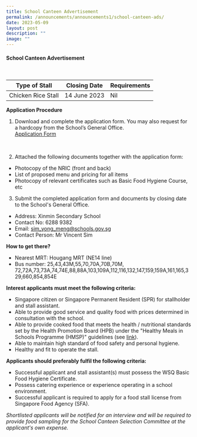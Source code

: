 ```yaml
---
title: School Canteen Advertisement
permalink: /announcements/announcements1/school-canteen-ads/
date: 2023-05-09
layout: post
description: ""
image: ""
---
```

#### School Canteen Advertisement
<br>

| Type of Stall | Closing Date  | Requirements |
| -------- | -------- | -------- |
| Chicken Rice Stall     | 14 June 2023      | Nil     |

**Application Procedure**
<br>
1) Download and complete the application form. You may also request for a hardcopy from the School’s General Office.<br>
[Application Form](/files/Announcements/School%20Canteen%20Advertisement/application%20form-%20bf7%20(2018).pdf)
<br>

2) Attached the following documents together with the application form:<br>
* Photocopy of the NRIC (front and back)<br>
* List of proposed menu and pricing for all items<br>
* Photocopy of relevant certificates such as Basic Food Hygiene Course, etc<br>

3) Submit the completed application form and documents by closing date to the School's General Office.

* Address: Xinmin Secondary School
* Contact No: 6288 9382
* Email: sim_yong_meng@schools.gov.sg
* Contact Person: Mr Vincent Sim  

**How to get there?**
* Nearest MRT: Hougang MRT (NE14 line) 
* Bus number: 25,43,43M,55,70,70A,70B,70M, 72,72A,73,73A,74,74E,88,88A,103,109A,112,116,132,147,159,159A,161,165,329,660,854,854E

**Interest applicants must meet the following criteria:**
* Singapore citizen or Singapore Permanent Resident (SPR) for stallholder and stall assistant.
* Able to provide good service and quality food with prices determined in consultation with the school.
* Able to provide cooked food that meets the health / nutritional standards set by the Health Promotion Board (HPB) under the "Healthy Meals in Schools Programme (HMSP)" guidelines (see [link](https://www.hpb.gov.sg/schools/school-programmes/healthy-meals-in-schools-programme)).
* Able to maintain high standard of food safety and personal hygiene.
* Healthy and fit to operate the stall.


**Applicants should preferably fulfil the following criteria:**
* Successful applicant and stall assistant(s) must possess the WSQ Basic Food Hygiene Certificate.
* Possess catering experience or experience operating in a school environment.
* Successful applicant is required to apply for a food stall license from Singapore Food Agency (SFA). 


*Shortlisted applicants will be notified for an interview and will be required to provide food sampling for the School Canteen Selection Committee at the applicant's own expense.*